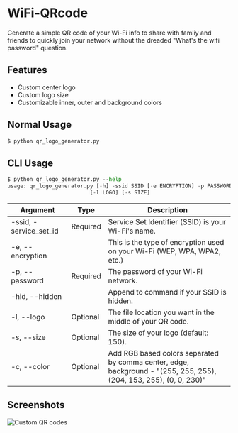 # WiFi-QRcode
Generate a simple QR code of your Wi-Fi info to share with famliy and friends to quickly join your network without the dreaded "What's the wifi password" question.


## Features

- Custom center logo
- Custom logo size
- Customizable inner, outer and background colors

## Normal Usage
```python
$ python qr_logo_generator.py
```


## CLI Usage

```python
$ python qr_logo_generator.py --help
usage: qr_logo_generator.py [-h] -ssid SSID [-e ENCRYPTION] -p PASSWORD [-hid]
                          [-l LOGO] [-s SIZE]
```
| Argument                                                     | Type                | Description                                                                                                                |
| ------------------------------------------------------------ | ------------------- | -------------------------------------------------------------------------------------------------------------------------- |
  |-ssid, -service_set_id | Required | Service Set Identifier (SSID) is your Wi-Fi's name.|
  |-e, --encryption | |  This is the type of encryption used on your Wi-Fi (WEP, WPA, WPA2, etc.)|
  |-p, --password  | Required | The password of your Wi-Fi network.|
  | -hid, --hidden  | |   Append to command if your SSID is hidden.|
  | -l, --logo  | Optional | The file location you want in the middle of your QR code.|
  | -s, --size | Optional |  The size of your logo (default: 150).|
  | -c, --color | Optional |  Add RGB based colors separated by comma center, edge, background - "(255, 255, 255), (204, 153, 255), (0, 0, 230)" |




## Screenshots

![Custom QR codes](https://github.com/Tsu-HaoLiu/WiFi-QRcode/assets/96331813/cb1ac66e-b971-4cd5-9b17-f54e8aef7797)

